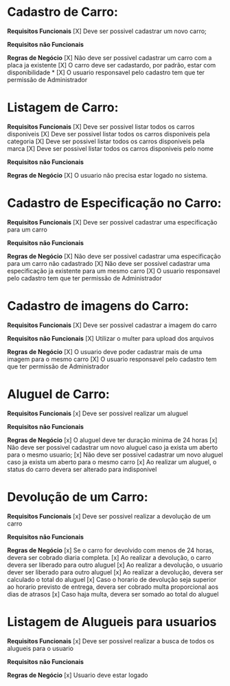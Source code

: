 # Cadastro de Carro:

**Requisitos Funcionais**
[X] Deve ser possivel cadastrar um novo carro;

**Requisitos não Funcionais**

**Regras de Negócio**
[X] Não deve ser possivel cadastrar um carro com a placa ja existente
[X] O carro deve ser cadastardo, por padrão, estar com disponibilidade \* [X] O usuario responsavel pelo cadastro tem que ter permissão de Administrador

# Listagem de Carro:

**Requisitos Funcionais**
[X] Deve ser possivel listar todos os carros disponiveis
[X] Deve ser possivel listar todos os carros disponiveis pela categoria
[X] Deve ser possivel listar todos os carros disponiveis pela marca
[X] Deve ser possivel listar todos os carros disponiveis pelo nome

**Requisitos não Funcionais**

**Regras de Negócio**
[X] O usuario não precisa estar logado no sistema.

# Cadastro de Especificação no Carro:

**Requisitos Funcionais**
[X] Deve ser possivel cadastrar uma especificação para um carro

**Requisitos não Funcionais**

**Regras de Negócio**
[X] Não deve ser possivel cadastrar uma especificação para um carro não cadastrado
[X] Não deve ser possivel cadastrar uma especificação ja existente para um mesmo carro
[X] O usuario responsavel pelo cadastro tem que ter permissão de Administrador

# Cadastro de imagens do Carro:

**Requisitos Funcionais**
[X] Deve ser possivel cadastrar a imagem do carro

**Requisitos não Funcionais**
[X] Utilizar o multer para upload dos arquivos

**Regras de Negócio**
[X] O usuario deve poder cadastrar mais de uma imagem para o mesmo carro
[X] O usuario responsavel pelo cadastro tem que ter permissão de Administrador

# Aluguel de Carro:

**Requisitos Funcionais**
[x] Deve ser possivel realizar um aluguel

**Requisitos não Funcionais**

**Regras de Negócio**
[x] O aluguel deve ter duração minima de 24 horas
[x] Não deve ser possivel cadastrar um novo aluguel caso ja exista um aberto para o mesmo usuario;
[x] Não deve ser possivel cadastrar um novo aluguel caso ja exista um aberto para o mesmo carro
[x] Ao realizar um aluguel, o status do carro devera ser alterado para indisponivel

# Devolução de um Carro:

**Requisitos Funcionais**
[x] Deve ser possivel realizar a devolução de um carro

**Requisitos não Funcionais**

**Regras de Negócio**
[x] Se o carro for devolvido com menos de 24 horas, devera ser cobrado diaria completa.
[x] Ao realizar a devolução, o carro devera ser liberado para outro aluguel
[x] Ao realizar a devolução, o usuario dever ser liberado para outro aluguel
[x] Ao realizar a devolução, devera ser calculado o total do aluguel
[x] Caso o horario de devolução seja superior ao horario previsto de entrega, devera ser cobrado
multa proporcional aos dias de atrasos
[x] Caso haja multa, devera ser somado ao total do aluguel

# Listagem de Alugueis para usuarios

**Requisitos Funcionais**
[x] Deve ser possivel realizar a busca de todos os alugueis para o usuario

**Requisitos não Funcionais**

**Regras de Negócio**
[x] Usuario deve estar logado
